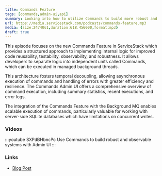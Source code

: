 ```yaml
---
title: Commands Feature
tags: [commands,admin-ui,api]
summary: Looking into how to utilize Commands to build more robust and observable systems
url: https://media.servicestack.com/podcasts/commands-feature.mp3
media: {size:2474061,duration:618.456000,format:mp3}
draft: true
---
```


This episode focuses on the new Commands Feature in ServiceStack which provides a structured 
approach to implementing internal logic for improved code reusability, testability, observability,
and robustness. It allows developers to separate logic into independent units called Commands, 
which can be executed in managed background threads. 

This architecture fosters temporal decoupling, allowing asynchronous execution of commands 
and handling of errors with greater efficiency and resilience. The Commands Admin UI offers a 
comprehensive overview of command execution, including summary statistics, recent executions, 
and error logs. 

The integration of the Commands Feature with the Background MQ enables scalable execution of 
commands, particularly valuable for working with server-side SQLite databases which have 
limitations on concurrent writes.

### Videos

:::youtube SXPdBHbncPc
Use Commands to build robust and observable systems with Admin UI
:::

### Links

- [Blog Post](/posts/commands-feature)
